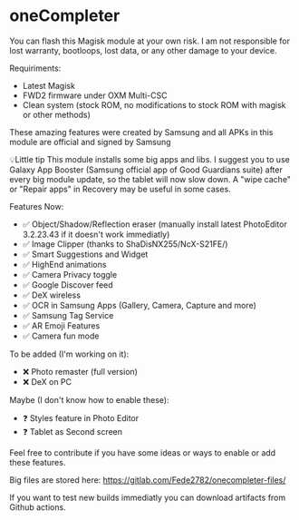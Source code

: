 # oneCompleter

You can flash this Magisk module at your own risk. I am not responsible for lost warranty, bootloops, lost data, or any other damage to your device.

Requiriments:
- Latest Magisk
- FWD2 firmware under OXM Multi-CSC
- Clean system (stock ROM, no modifications to stock ROM with magisk or other methods)

These amazing features were created by Samsung and all APKs in this module are official and signed by Samsung

💡Little tip
This module installs some big apps and libs. I suggest you to use Galaxy App Booster (Samsung official app of Good Guardians suite) after every big module update, so the tablet will now slow down. A "wipe cache" or "Repair apps" in Recovery may be useful in some cases.  

Features Now:
- ✅️ Object/Shadow/Reflection eraser (manually install latest PhotoEditor 3.2.23.43 if it doesn't work immediatly)
- ✅️ Image Clipper (thanks to ShaDisNX255/NcX-S21FE/)
- ✅️ Smart Suggestions and Widget
- ✅ HighEnd animations
- ✅ Camera Privacy toggle
- ✅️ Google Discover feed
- ✅ DeX wireless
- ✅ OCR in Samsung Apps (Gallery, Camera, Capture and more)
- ✅️ Samsung Tag Service
- ✅ AR Emoji Features
- ✅ Camera fun mode

To be added (I'm working on it):
- ❌️ Photo remaster (full version)
- ❌ DeX on PC

Maybe (I don't know how to enable these):
- ❓️ Styles feature in Photo Editor
- ❓️ Tablet as Second screen

Feel free to contribute if you have some ideas or ways to enable or add these features.

Big files are stored here: https://gitlab.com/Fede2782/onecompleter-files/

If you want to test new builds immediatly you can download artifacts from Github actions.
